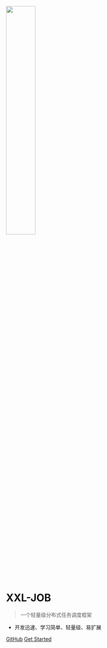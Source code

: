 <img src="https://raw.githubusercontent.com/xuxueli/xxl-job/master/doc/images/xxl-logo.png" width="40%" >

# XXL-JOB

> 一个轻量级分布式任务调度框架

- 开发迅速、学习简单、轻量级、易扩展


[GitHub](https://github.com/xuxueli/xxl-job/)
[Get Started](#《分布式任务调度平台XXL-JOB》)